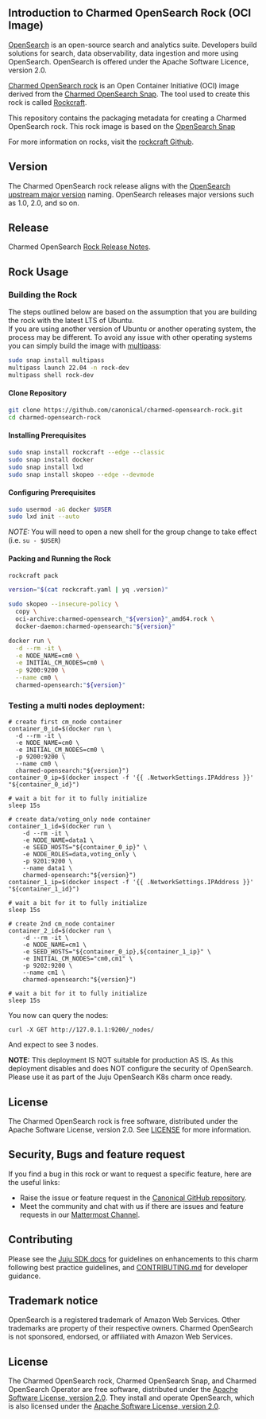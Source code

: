 ## Introduction to Charmed OpenSearch Rock (OCI Image)

[OpenSearch](https://opensearch.org/) is an open-source search and analytics suite. 
Developers build solutions for search, data observability, data ingestion and more using OpenSearch. 
OpenSearch is offered under the Apache Software Licence, version 2.0.

[Charmed OpenSearch rock](https://github.com/canonical/charmed-opensearch-rock/pkgs/container/charmed-opensearch) 
is an Open Container Initiative (OCI) image derived from the [Charmed OpenSearch Snap](https://snapcraft.io/opensearch). 
The tool used to create this rock is called [Rockcraft](https://canonical-rockcraft.readthedocs-hosted.com/en/latest/index.html).

This repository contains the packaging metadata for creating a Charmed OpenSearch rock. This rock image is based on the [OpenSearch Snap](https://github.com/canonical/opensearch-snap)

For more information on rocks, visit the [rockcraft Github](https://github.com/canonical/rockcraft).

## Version
The Charmed OpenSearch rock release aligns with the [OpenSearch upstream major version](https://opensearch.org/docs/latest/version-history/) naming. OpenSearch releases major versions such as 1.0, 2.0, and so on.

## Release
Charmed OpenSearch [Rock Release Notes](https://discourse.charmhub.io/t/release-notes-charmed-opensearch-2-rock/10278).


## Rock Usage
### Building the Rock
The steps outlined below are based on the assumption that you are building the rock with the latest LTS of Ubuntu.  
If you are using another version of Ubuntu or another operating system, the process may be different.
To avoid any issue with other operating systems you can simply build the image with [multipass](https://multipass.run/):
```bash
sudo snap install multipass
multipass launch 22.04 -n rock-dev
multipass shell rock-dev
``` 

#### Clone Repository
```bash
git clone https://github.com/canonical/charmed-opensearch-rock.git
cd charmed-opensearch-rock
```
#### Installing Prerequisites
```bash
sudo snap install rockcraft --edge --classic
sudo snap install docker
sudo snap install lxd
sudo snap install skopeo --edge --devmode
```
#### Configuring Prerequisites
```bash
sudo usermod -aG docker $USER 
sudo lxd init --auto
```
*_NOTE:_* You will need to open a new shell for the group change to take effect (i.e. `su - $USER`)
#### Packing and Running the Rock
```bash
rockcraft pack

version="$(cat rockcraft.yaml | yq .version)"

sudo skopeo --insecure-policy \
  copy \
  oci-archive:charmed-opensearch_"${version}"_amd64.rock \
  docker-daemon:charmed-opensearch:"${version}"

docker run \
  -d --rm -it \
  -e NODE_NAME=cm0 \
  -e INITIAL_CM_NODES=cm0 \
  -p 9200:9200 \
  --name cm0 \
  charmed-opensearch:"${version}"
```

### Testing a multi nodes deployment:
```
# create first cm_node container
container_0_id=$(docker run \
  -d --rm -it \
  -e NODE_NAME=cm0 \
  -e INITIAL_CM_NODES=cm0 \
  -p 9200:9200 \
  --name cm0 \
  charmed-opensearch:"${version}")
container_0_ip=$(docker inspect -f '{{ .NetworkSettings.IPAddress }}' "${container_0_id}")

# wait a bit for it to fully initialize
sleep 15s

# create data/voting_only node container
container_1_id=$(docker run \
    -d --rm -it \
    -e NODE_NAME=data1 \
    -e SEED_HOSTS="${container_0_ip}" \
    -e NODE_ROLES=data,voting_only \
    -p 9201:9200 \
    --name data1 \
    charmed-opensearch:"${version}")
container_1_ip=$(docker inspect -f '{{ .NetworkSettings.IPAddress }}' "${container_1_id}")

# wait a bit for it to fully initialize
sleep 15s

# create 2nd cm_node container
container_2_id=$(docker run \
    -d --rm -it \
    -e NODE_NAME=cm1 \
    -e SEED_HOSTS="${container_0_ip},${container_1_ip}" \
    -e INITIAL_CM_NODES="cm0,cm1" \
    -p 9202:9200 \
    --name cm1 \
    charmed-opensearch:"${version}")

# wait a bit for it to fully initialize
sleep 15s
```

You now can query the nodes:
```
curl -X GET http://127.0.1.1:9200/_nodes/
```
And expect to see 3 nodes.

**NOTE:** This deployment IS NOT suitable for production AS IS. As this deployment disables and does NOT configure the security of OpenSearch. Please use it as part of the Juju OpenSearch K8s charm once ready.

## License
The Charmed OpenSearch rock is free software, distributed under the Apache
Software License, version 2.0. See
[LICENSE](https://github.com/canonical/opensearch-rock/blob/main/licenses)
for more information.


## Security, Bugs and feature request
If you find a bug in this rock or want to request a specific feature, here are the useful links:
- Raise the issue or feature request in the [Canonical GitHub repository](https://github.com/canonical/charmed-opensearch-rock/issues).
- Meet the community and chat with us if there are issues and feature requests in our [Mattermost Channel](https://chat.charmhub.io/charmhub/channels/data-platform).

## Contributing
Please see the [Juju SDK docs](https://juju.is/docs/sdk) for guidelines on enhancements to this charm following best practice guidelines, and [CONTRIBUTING.md](https://github.com/canonical/mongodb-operator/blob/main/CONTRIBUTING.md) for developer guidance.

## Trademark notice
OpenSearch is a registered trademark of Amazon Web Services. Other trademarks are property of their respective owners. Charmed OpenSearch is not sponsored, endorsed, or affiliated with Amazon Web Services.

## License
The Charmed OpenSearch rock, Charmed OpenSearch Snap, and Charmed OpenSearch Operator are free software, distributed under the [Apache Software License, version 2.0](https://github.com/canonical/charmed-opensearch-rock/blob/main/licenses/LICENSE-rock). They install and operate OpenSearch, which is also licensed under the [Apache Software License, version 2.0](https://github.com/canonical/charmed-opensearch-rock/blob/main/licenses/LICENSE-opensearch).
